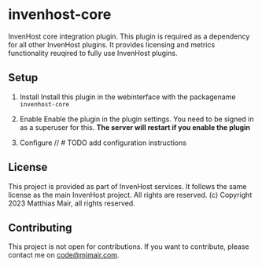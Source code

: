 # invenhost-core

InvenHost core integration plugin.
This plugin is required as a dependency for all other InvenHost plugins. It provides licensing and metrics functionality reuqired to fully use InvenHost plugins.

## Setup

1. Install
Install this plugin in the webinterface with the packagename `invenhost-core`

2. Enable
Enable the plugin in the plugin settings. You need to be signed in as a superuser for this.
**The server will restart if you enable the plugin**

3. Configure
// # TODO add configuration instructions

## License
This project is provided as part of InvenHost services. It follows the same license as the main InvenHost project. All rights are reserved.
(c) Copyright 2023 Matthias Mair, all rights reserved.

## Contributing
This project is not open for contributions. If you want to contribute, please contact me on code@mjmair.com.
